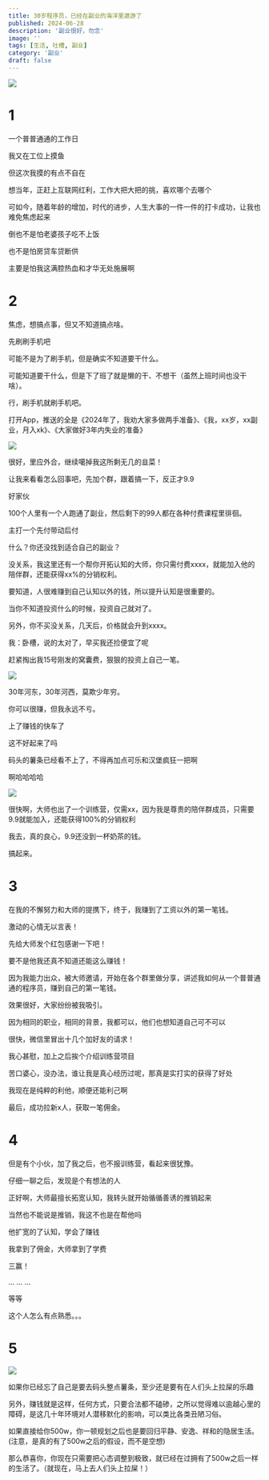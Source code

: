 ```yaml
---
title: 30岁程序员，已经在副业的海洋里遨游了
published: 2024-06-28
description: '副业很好，勿念'
image: ''
tags: [生活, 吐槽, 副业]
category: '副业'
draft: false 
---
```


![](https://img.zzstudio.cn/%E7%A0%81%E5%A4%B4%E6%95%B4%E7%82%B9%E8%96%AF%E6%9D%A1.jpg)

# 1

一个普普通通的工作日

我又在工位上摸鱼

但这次我摸的有点不自在

想当年，正赶上互联网红利，工作大把大把的挑，喜欢哪个去哪个

可如今，随着年龄的增加，时代的进步，人生大事的一件一件的打卡成功，让我也难免焦虑起来

倒也不是怕老婆孩子吃不上饭

也不是怕房贷车贷断供

主要是怕我这满腔热血和才华无处施展啊


# 2

焦虑，想搞点事，但又不知道搞点啥。

先刷刷手机吧

可能不是为了刷手机，但是确实不知道要干什么。

可能知道要干什么，但是下了班了就是懒的干、不想干（虽然上班时间也没干啥）。

行，刷手机就刷手机吧。

打开App，推送的全是《2024年了，我劝大家多做两手准备》、《我，xx岁，xx副业，月入xk》、《大家做好3年内失业的准备》

![](https://img.zzstudio.cn/%E6%88%90%E5%B9%B4%E4%BA%BA%E7%96%B2%E6%83%AB%E7%9A%84%E7%9B%AE%E5%85%89.jpeg)

很好，里应外合，继续噶掉我这所剩无几的韭菜！

让我来看看怎么回事吧，先加个群，跟着搞一下，反正才9.9

好家伙

100个人里有一个人跑通了副业，然后剩下的99人都在各种付费课程里徘徊。

主打一个先付带动后付


什么？你还没找到适合自己的副业？

没关系，我这里还有一个帮你开拓认知的大师，你只需付费xxxx，就能加入他的陪伴群，还能获得xx%的分销权利。

要知道，人很难赚到自己认知以外的钱，所以提升认知是很重要的。

当你不知道投资什么的时候，投资自己就对了。

另外，你不买没关系，几天后，价格就会升到xxxx。

我：卧槽，说的太对了，早买我还捡便宜了呢


赶紧掏出我15号刚发的窝囊费，狠狠的投资上自己一笔。

![](https://img.zzstudio.cn/nokia%E5%AE%89%E6%8E%92%E4%B8%8A%E4%BA%86.png)

30年河东，30年河西，莫欺少年穷。

你可以很赚，但我永远不亏。

上了赚钱的快车了

这不好起来了吗

码头的薯条已经看不上了，不得再加点可乐和汉堡疯狂一把啊

啊哈哈哈哈

![](https://img.zzstudio.cn/%E7%8E%B0%E5%9C%A8%E6%88%91%E5%85%A8%E9%83%BD%E8%A6%81.png)

很快啊，大师也出了一个训练营，仅需xx，因为我是尊贵的陪伴群成员，只需要9.9就能加入，还能获得100%的分销权利

我去，真的良心，9.9还没到一杯奶茶的钱。

搞起来。

# 3

在我的不懈努力和大师的提携下，终于，我赚到了工资以外的第一笔钱。

激动的心情无以言表！

先给大师发个红包感谢一下吧！

要不是他我还真不知道还能这么赚钱！

因为我能力出众，被大师邀请，开始在各个群里做分享，讲述我如何从一个普普通通的程序员，赚到自己的第一笔钱。

效果很好，大家纷纷被我吸引。

因为相同的职业，相同的背景，我都可以，他们也想知道自己可不可以

很快，微信里冒出十几个加好友的请求！

我心甚慰，加上之后挨个介绍训练营项目

苦口婆心，没办法，谁让我是真心经历过呢，那真是实打实的获得了好处

我现在是纯粹的利他，顺便还能利己啊

最后，成功拉新x人，获取一笔佣金。


# 4

但是有个小伙，加了我之后，也不报训练营，看起来很犹豫。

仔细一聊之后，发现是个有想法的人

正好啊，大师最擅长拓宽认知，我转头就开始循循善诱的推销起来

当然也不能说是推销，我这不也是在帮他吗

他扩宽的了认知，学会了赚钱

我拿到了佣金，大师拿到了学费

三赢！

...
...
...

等等

这个人怎么有点熟悉。。。

# 5

![](https://img.zzstudio.cn/%E4%BA%BA%E4%BB%AC%E5%A4%B4%E4%B8%8A%E6%8B%89%E5%B1%8E.jpg)

如果你已经忘了自己是要去码头整点薯条，至少还是要有在人们头上拉屎的乐趣

另外，赚钱就是这样，任何方式，只要合法都不磕碜，之所以觉得难以逾越心里的障碍，是这几十年环境对人潜移默化的影响，可以类比各类丑陋习俗。

如果直接给你500w，你一顿规划之后也是要回归平静、安逸、祥和的隐居生活。(注意，是真的有了500w之后的假设，而不是空想)

那么恭喜你，你现在只需要把心态调整到极致，就已经在过拥有了500w之后一样的生活了。（就现在，马上去人们头上拉屎！）










